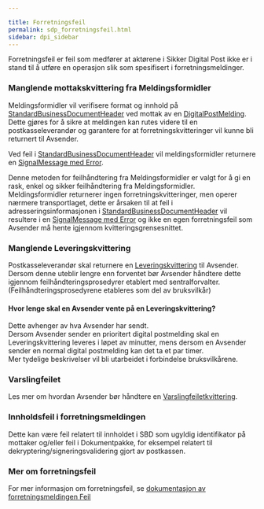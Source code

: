 ```yaml
---

title: Forretningsfeil  
permalink: sdp_forretningsfeil.html
sidebar: dpi_sidebar
---
```



Forretningsfeil er feil som medfører at aktørene i Sikker Digital Post
ikke er i stand til å utføre en operasjon slik som spesifisert i
forretningsmeldinger.

### Manglende mottakskvittering fra Meldingsformidler

Meldingsformidler vil verifisere format og innhold på
[StandardBusinessDocumentHeader](../forretningslag/StandardBusinessDocument/StandardBusinessDocumentHeader.md)
ved mottak av en
[DigitalPostMelding](../meldinger/DigitalPostMelding.md).  
Dette gjøres for å sikre at meldingen kan rutes videre til en
postkasseleverandør og garantere for at forretningskvitteringer vil
kunne bli returnert til Avsender.

Ved feil i
[StandardBusinessDocumentHeader](../forretningslag/StandardBusinessDocument/StandardBusinessDocumentHeader.md)
vil meldingsformidler returnere en [SignalMessage med
Error](../transportlag/SignalMessage/).

Denne metoden for feilhåndtering fra Meldingsformidler er valgt for å gi
en rask, enkel og sikker feilhåndtering fra Meldingsformidler.  
Meldingsformidler returnerer ingen forretningskvitteringer, men operer
nærmere transportlaget, dette er årsaken til at feil i
adresseringsinformasjonen i
[StandardBusinessDocumentHeader](../forretningslag/StandardBusinessDocument/StandardBusinessDocumentHeader.md)
vil resultere i en [SignalMessage med
Error](../transportlag/SignalMessage/) og ikke en egen forretningsfeil
som Avsender må hente igjennom kvitteringsgrensesnittet.

### Manglende Leveringskvittering

Postkasseleverandør skal returnere en
[Leveringskvittering](../meldinger/LeveringsKvittering.md) til Avsender.  
Dersom denne uteblir lengre enn forventet bør Avsender håndtere dette
igjennom feilhåndteringsprosedyrer etablert med sentralforvalter.  
(Feilhåndteringsprosedyrene etableres som del av bruksvilkår)

#### Hvor lenge skal en Avsender vente på en Leveringskvittering?

Dette avhenger av hva Avsender har sendt.  
Dersom Avsender sender en prioritert digital postmelding skal en
Leveringskvittering leveres i løpet av minutter, mens dersom en Avsender
sender en normal digital postmelding kan det ta et par timer.  
Mer tydelige beskrivelser vil bli utarbeidet i forbindelse
bruksvilkårene.

### Varslingfeilet

Les mer om hvordan Avsender bør håndtere en
[Varslingfeiletkvittering](../meldinger/VarslingfeiletKvittering.md).

### Innholdsfeil i forretningsmeldingen

Dette kan være feil relatert til innholdet i SBD som ugyldig
identifikator på mottaker og/eller feil i Dokumentpakke, for eksempel
relatert til dekryptering/signeringsvalidering gjort av postkassen.

### Mer om forretningsfeil

For mer informasjon om forretningsfeil, se [dokumentasjon av
forretningsmeldingen Feil](../meldinger/Feil.md)
